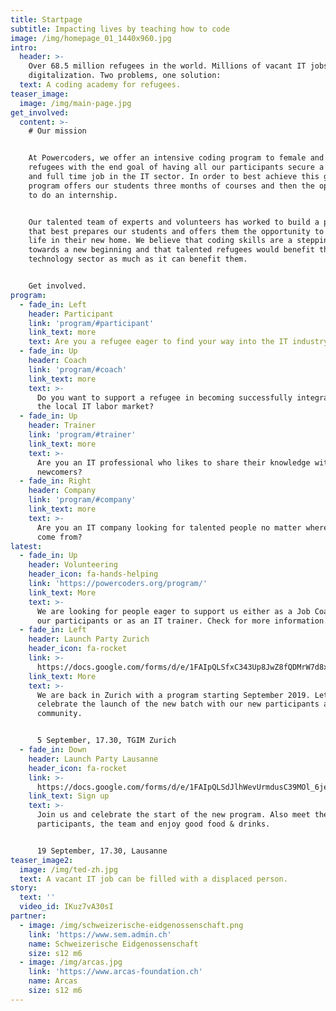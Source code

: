```yaml
---
title: Startpage
subtitle: Impacting lives by teaching how to code
image: /img/homepage_01_1440x960.jpg
intro:
  header: >-
    Over 68.5 million refugees in the world. Millions of vacant IT jobs due to
    digitalization. Two problems, one solution:
  text: A coding academy for refugees.
teaser_image:
  image: /img/main-page.jpg
get_involved:
  content: >-
    # Our mission


    At Powercoders, we offer an intensive coding program to female and male
    refugees with the end goal of having all our participants secure a permanent
    and full time job in the IT sector. In order to best achieve this goal, our
    program offers our students three months of courses and then the opportunity
    to do an internship.


    Our talented team of experts and volunteers has worked to build a program
    that best prepares our students and offers them the opportunity to build a
    life in their new home. We believe that coding skills are a stepping stone
    towards a new beginning and that talented refugees would benefit the
    technology sector as much as it can benefit them. 


    Get involved.
program:
  - fade_in: Left
    header: Participant
    link: 'program/#participant'
    link_text: more
    text: Are you a refugee eager to find your way into the IT industry?
  - fade_in: Up
    header: Coach
    link: 'program/#coach'
    link_text: more
    text: >-
      Do you want to support a refugee in becoming successfully integrated in
      the local IT labor market?
  - fade_in: Up
    header: Trainer
    link: 'program/#trainer'
    link_text: more
    text: >-
      Are you an IT professional who likes to share their knowledge with
      newcomers?
  - fade_in: Right
    header: Company
    link: 'program/#company'
    link_text: more
    text: >-
      Are you an IT company looking for talented people no matter where they
      come from?
latest:
  - fade_in: Up
    header: Volunteering
    header_icon: fa-hands-helping
    link: 'https://powercoders.org/program/'
    link_text: More
    text: >-
      We are looking for people eager to support us either as a Job Coach for
      our participants or as an IT trainer. Check for more information.
  - fade_in: Left
    header: Launch Party Zurich
    header_icon: fa-rocket
    link: >-
      https://docs.google.com/forms/d/e/1FAIpQLSfxC343Up8JwZ8fQDMrW7d8xjZI-YB5tdvI2qKaeXnaplvP_g/viewform
    link_text: More
    text: >-
      We are back in Zurich with a program starting September 2019. Let's
      celebrate the launch of the new batch with our new participants and the
      community. 


      5 September, 17.30, TGIM Zurich
  - fade_in: Down
    header: Launch Party Lausanne
    header_icon: fa-rocket
    link: >-
      https://docs.google.com/forms/d/e/1FAIpQLSdJlhWevUrmdusC39MOl_6jeRtbhp6B-Fvqu0cAqr60O5KGog/viewform
    link_text: Sign up
    text: >-
      Join us and celebrate the start of the new program. Also meet the new
      participants, the team and enjoy good food & drinks. 


      19 September, 17.30, Lausanne
teaser_image2:
  image: /img/ted-zh.jpg
  text: A vacant IT job can be filled with a displaced person.
story:
  text: ''
  video_id: IKuz7vA30sI
partner:
  - image: /img/schweizerische-eidgenossenschaft.png
    link: 'https://www.sem.admin.ch'
    name: Schweizerische Eidgenossenschaft
    size: s12 m6
  - image: /img/arcas.jpg
    link: 'https://www.arcas-foundation.ch'
    name: Arcas
    size: s12 m6
---
```



